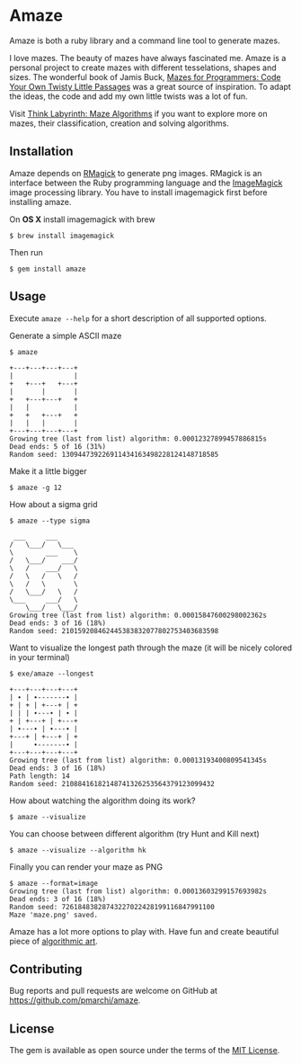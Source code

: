 # Amaze

Amaze is both a ruby library and a command line tool to generate mazes.

I love mazes. The beauty of mazes have always fascinated me. Amaze is a personal project to create mazes with different tesselations, shapes and sizes. The wonderful book of Jamis Buck, [Mazes for Programmers: Code Your Own Twisty Little Passages](https://pragprog.com/book/jbmaze/mazes-for-programmers) was a great source of inspiration. To adapt the ideas, the code and add my own little twists was a lot of fun.

Visit [Think Labyrinth: Maze Algorithms](http://www.astrolog.org/labyrnth/algrithm.htm) if you want to explore more on mazes, their classification, creation and solving algorithms.


## Installation

Amaze depends on [RMagick](https://github.com/rmagick/rmagick) to generate png images. RMagick is an interface between the Ruby programming language and the [ImageMagick](http://www.imagemagick.org) image processing library. You have to install imagemagick first before installing amaze.

On **OS X** install imagemagick with brew

    $ brew install imagemagick

Then run

    $ gem install amaze


## Usage

Execute `amaze --help` for a short description of all supported options.

Generate a simple ASCII maze

    $ amaze

    +---+---+---+---+
    |               |
    +   +---+   +---+
    |       |       |
    +   +---+---+   +
    |   |           |
    +   +   +---+   +
    |   |   |       |
    +---+---+---+---+
    Growing tree (last from list) algorithm: 0.00012327899457886815s
    Dead ends: 5 of 16 (31%)
    Random seed: 130944739226911434163498228124148718585

Make it a little bigger

    $ amaze -g 12

How about a sigma grid

    $ amaze --type sigma
    
     ___     ___
    /   \___/   \___
    \        ___    \
    /   \___/    ___/
    \   /    ___/   \
    /   \   /   \   /
    \   /   \       \
    /   \___/   \   /
    \___     ___/   \
        \___/   \___/
    Growing tree (last from list) algorithm: 0.00015847600298002362s
    Dead ends: 3 of 16 (18%)
    Random seed: 210159208462445383832077802753403683598

Want to visualize the longest path through the maze (it will be nicely colored in your terminal)

    $ exe/amaze --longest
    
    +---+---+---+---+
    | ∙ | ∙-------∙ |
    + | + | +---+ | +
    | | | ∙---∙ | ∙ |
    + | +---+ | +---+
    | ∙---∙ | ∙---∙ |
    +---+ | +---+ | +
    |     ∙-------∙ |
    +---+---+---+---+
    Growing tree (last from list) algorithm: 0.00013193400809541345s
    Dead ends: 3 of 16 (18%)
    Path length: 14
    Random seed: 21088416182148741326253564379123099432
    
How about watching the algorithm doing its work?

    $ amaze --visualize

You can choose between different algorithm (try Hunt and Kill next)

    $ amaze --visualize --algorithm hk

Finally you can render your maze as PNG

    $ amaze --format=image
    Growing tree (last from list) algorithm: 0.00013603299157693982s
    Dead ends: 3 of 16 (18%)
    Random seed: 72618483828743227022428199116847991100
    Maze 'maze.png' saved.

Amaze has a lot more options to play with. Have fun and create beautiful piece of [algorithmic art](https://en.wikipedia.org/wiki/Algorithmic_art).


## Contributing

Bug reports and pull requests are welcome on GitHub at https://github.com/pmarchi/amaze.


## License

The gem is available as open source under the terms of the [MIT License](http://opensource.org/licenses/MIT).
